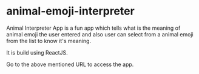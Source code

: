 # animal-emoji-interpreter
Animal Interpreter App is a fun app which tells what is the meaning of animal emoji the user entered and also user can select from a animal emoji from the list to know it's meaning.

It is build using ReactJS.

Go to the above mentioned URL to access the app.
